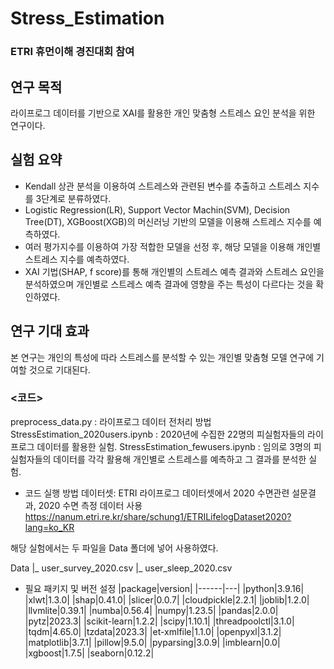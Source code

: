 # Stress_Estimation
### ETRI 휴먼이해 경진대회 참여

## 연구 목적
라이프로그 데이터를 기반으로 XAI를 활용한 개인 맞춤형 스트레스 요인 분석을 위한 연구이다.

## 실험 요약
- Kendall 상관 분석을 이용하여 스트레스와 관련된 변수를 추출하고 스트레스 지수를 3단계로 분류하였다.
- Logistic Regression(LR), Support Vector Machin(SVM), Decision Tree(DT), XGBoost(XGB)의 머신러닝 기반의 모델을 이용해 스트레스 지수를 예측하였다. 
- 여러 평가지수를 이용하여 가장 적합한 모델을 선정 후, 해당 모델을 이용해 개인별 스트레스 지수를 예측하였다. 
- XAI 기법(SHAP, f score)를 통해 개인별의 스트레스 예측 결과와 스트레스 요인을 분석하였으며 개인별로 스트레스 예측 결과에 영향을 주는 특성이 다르다는 것을 확인하였다.

## 연구 기대 효과
본 연구는 개인의 특성에 따라 스트레스를 분석할 수 있는 개인별 맞춤형 모델 연구에 기여할 것으로 기대된다.


### <코드>
preprocess_data.py : 라이프로그 데이터 전처리 방법
StressEstimation_2020users.ipynb : 2020년에 수집한 22명의 피실험자들의 라이프로그 데이터를 활용한 실험.
StressEstimation_fewusers.ipynb : 임의로 3명의 피실험자들의 데이터를 각각 활용해 개인별로 스트레스를 예측하고 그 결과를 분석한 실험. 

- 코드 실행 방법
데이터셋: ETRI 라이프로그 데이터셋에서 2020 수면관련 설문결과, 2020 수면 측정 데이터 사용
https://nanum.etri.re.kr/share/schung1/ETRILifelogDataset2020?lang=ko_KR

해당 실험에서는 두 파일을 Data 폴더에 넣어 사용하였다. 

Data
|_ user_survey_2020.csv
|_ user_sleep_2020.csv


- 필요 패키지 및 버전 설정
|package|version|
|------|---|
|python|3.9.16|
|xlwt|1.3.0|
|shap|0.41.0| 
|slicer|0.0.7|
|cloudpickle|2.2.1| 
|joblib|1.2.0| 
|llvmlite|0.39.1| 
|numba|0.56.4| 
|numpy|1.23.5| 
|pandas|2.0.0| 
|pytz|2023.3| 
|scikit-learn|1.2.2| 
|scipy|1.10.1| 
|threadpoolctl|3.1.0| 
|tqdm|4.65.0| 
|tzdata|2023.3|
|et-xmlfile|1.1.0| 
|openpyxl|3.1.2|
|matplotlib|3.7.1|
|pillow|9.5.0|
|pyparsing|3.0.9|
|imblearn|0.0|
|xgboost|1.7.5| 
|seaborn|0.12.2|




